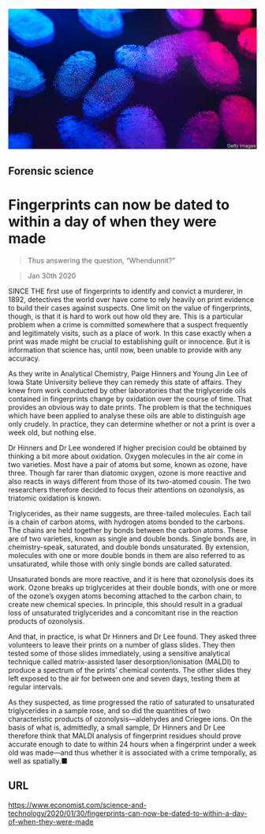 ![](./images/20200201_STP501.jpg)

## Forensic science

# Fingerprints can now be dated to within a day of when they were made

> Thus answering the question, “Whendunnit?”

> Jan 30th 2020

SINCE THE first use of fingerprints to identify and convict a murderer, in 1892, detectives the world over have come to rely heavily on print evidence to build their cases against suspects. One limit on the value of fingerprints, though, is that it is hard to work out how old they are. This is a particular problem when a crime is committed somewhere that a suspect frequently and legitimately visits, such as a place of work. In this case exactly when a print was made might be crucial to establishing guilt or innocence. But it is information that science has, until now, been unable to provide with any accuracy.

As they write in Analytical Chemistry, Paige Hinners and Young Jin Lee of Iowa State University believe they can remedy this state of affairs. They knew from work conducted by other laboratories that the triglyceride oils contained in fingerprints change by oxidation over the course of time. That provides an obvious way to date prints. The problem is that the techniques which have been applied to analyse these oils are able to distinguish age only crudely. In practice, they can determine whether or not a print is over a week old, but nothing else.

Dr Hinners and Dr Lee wondered if higher precision could be obtained by thinking a bit more about oxidation. Oxygen molecules in the air come in two varieties. Most have a pair of atoms but some, known as ozone, have three. Though far rarer than diatomic oxygen, ozone is more reactive and also reacts in ways different from those of its two-atomed cousin. The two researchers therefore decided to focus their attentions on ozonolysis, as triatomic oxidation is known.

Triglycerides, as their name suggests, are three-tailed molecules. Each tail is a chain of carbon atoms, with hydrogen atoms bonded to the carbons. The chains are held together by bonds between the carbon atoms. These are of two varieties, known as single and double bonds. Single bonds are, in chemistry-speak, saturated, and double bonds unsaturated. By extension, molecules with one or more double bonds in them are also referred to as unsaturated, while those with only single bonds are called saturated.

Unsaturated bonds are more reactive, and it is here that ozonolysis does its work. Ozone breaks up triglycerides at their double bonds, with one or more of the ozone’s oxygen atoms becoming attached to the carbon chain, to create new chemical species. In principle, this should result in a gradual loss of unsaturated triglycerides and a concomitant rise in the reaction products of ozonolysis.

And that, in practice, is what Dr Hinners and Dr Lee found. They asked three volunteers to leave their prints on a number of glass slides. They then tested some of those slides immediately, using a sensitive analytical technique called matrix-assisted laser desorption/ionisation (MALDI) to produce a spectrum of the prints’ chemical contents. The other slides they left exposed to the air for between one and seven days, testing them at regular intervals.

As they suspected, as time progressed the ratio of saturated to unsaturated triglycerides in a sample rose, and so did the quantities of two characteristic products of ozonolysis—aldehydes and Criegee ions. On the basis of what is, admittedly, a small sample, Dr Hinners and Dr Lee therefore think that MALDI analysis of fingerprint residues should prove accurate enough to date to within 24 hours when a fingerprint under a week old was made—and thus whether it is associated with a crime temporally, as well as spatially.■

## URL

https://www.economist.com/science-and-technology/2020/01/30/fingerprints-can-now-be-dated-to-within-a-day-of-when-they-were-made
